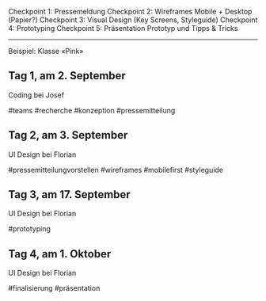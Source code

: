 Checkpoint 1: Pressemeldung
Checkpoint 2: Wireframes Mobile + Desktop (Papier?)
Checkpoint 3: Visual Design (Key Screens, Styleguide)
Checkpoint 4: Prototyping
Checkpoint 5: Präsentation Prototyp und Tipps & Tricks

---

Beispiel: Klasse «Pink»

## Tag 1, am 2. September
Coding bei Josef 

#teams #recherche #konzeption #pressemitteilung

## Tag 2, am 3. September
UI Design bei Florian

#pressemitteilungvorstellen #wireframes #mobilefirst #styleguide

## Tag 3, am 17. September
UI Design bei Florian

#prototyping

## Tag 4, am 1. Oktober
UI Design bei Florian

#finalisierung #präsentation


